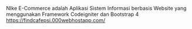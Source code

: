 NIke E-Commerce adalah Aplikasi Sistem Informasi berbasis Website yang menggunakan Framework Codeigniter dan Bootstrap 4
https://findcafepsi.000webhostapp.com/
